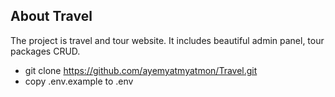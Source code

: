 ## About Travel

The project is travel and tour website. It includes beautiful admin panel, tour packages CRUD.

- git clone https://github.com/ayemyatmyatmon/Travel.git
- copy .env.example to .env

